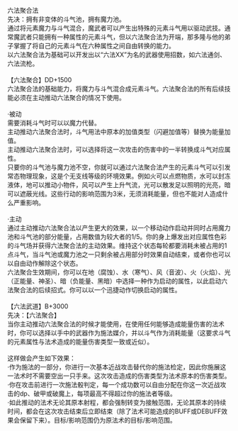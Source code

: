 <title>六法聚合法</title>
<meta name="GENERATOR" content="WinCHM">
<meta http-equiv="Content-Type" content="text/html; charset=gb2312">
<br>六法聚合法
<br>先决：拥有非变体的斗气池，拥有魔力池。
<br>通过将元素魔力与斗气混合，魔武者可以产生出特殊的元素斗气用以驱动武技。通常魔武者只能拥有一种属性的元素斗气，但以六法聚合法为开端，那多隆与他的弟子掌握了将自己的元素斗气在六种属性之间自由转换的能力。
<br>以六法聚合法为基础可以开发出以“六法XX”为名的武器使用招数，如六法通剑、六法流枪。
<br>
<br>【六法聚合】DD+1500
<br>六法聚合法的基础能力，将魔力与斗气混合成元素斗气。六法聚合法的所有后续技能必须在主动推动六法聚合的情况下使用。
<br>
<br>·被动
<br>需要消耗斗气时可以以魔力代替。
<br>主动推动六法聚合法时，斗气用法中原本的加值类型（闪避加值等）替换为能量加值。
<br>主动推动六法聚合法时，可以选择将这一次攻击的伤害中的一半转换成斗气对应属性。
<br>只要你的斗气池与魔力池不空，你就可以通过六法聚合法产生的元素斗气可以引发常态物理现象，这是个无支线等级的环境效果。例如火可以点燃物质，水可以封冻液体，地可以推动小物件，风可以产生上升气流，光可以散发足以照明的光亮，暗可以遮蔽光线。这些行动的影响范围为3米，无须消耗能量，但也不能对人造成什么严重影响。
<br>
<br>·主动
<br>通过主动推动六法聚合法以产生更大的效果，以一个移动动作启动并同时占用魔力池和斗气池的部分能量，占用数值为较大者的1/5。你的身上爆发出对应属性色彩的斗气场并获得六法聚合法的主动效果。维持这个状态每轮都要消耗未被占用的1点斗气，当斗气池或魔力池之一只剩余被占用部分时效果自动结束，或者你也可以以自由动作解除这个状态。
<br>六法聚合生效期间，你可以在地（腐蚀）、水（寒气）、风（音波）、火（火焰）、光（正能量、神圣）、暗（负能量、黑暗）中选择一种作为启动的属性，以此启动六法聚合法的后续招式。你可以以一个迅捷动作切换启动的属性。
<br>
<br>【六法武道】B+3000
<br>先决：【六法聚合】
<br>当你主动推动六法聚合法的时候才能使用，在使用任何能够造成能量伤害的法术时，你可以选择以手中的武器作为施法媒介，并以斗气作为消耗能量（这要求斗气的元素属性与法术造成的能量伤害类型一致或近似）。
<br>
<br>这样做会产生如下效果：
<br>·作为施法的一部分，你进行一次基本近战攻击替代你的施法检定，因此你施展这一法术时不需要空出一只手来。这次攻击造成的伤害类型为法术原本的伤害类型。
<br>·你在攻击前进行一次施法骰判定，每一个成功数可以自由分配在你这一次近战攻击的dp、破甲或破魔上，每项最高不得超过你的施法者等级。
<br>·如此推动的法术无论其原本射程，都会强制转变为接触范围，无论其原本的持续时间，都会在这次攻击结束后立即结束（除了法术可能造成的BUFF或DEBUFF效果会保留下来）。目标/影响范围仍为原法术的目标/影响范围。
<br>